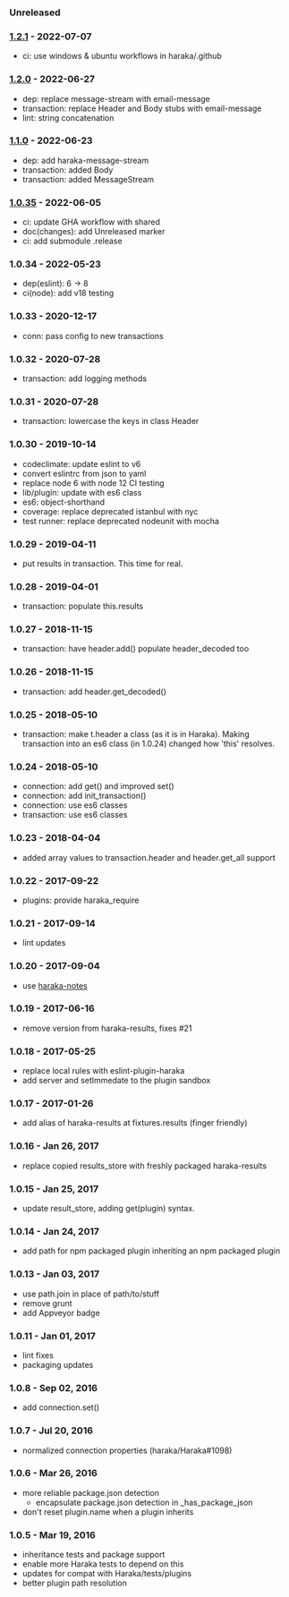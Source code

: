 ### Unreleased


### [1.2.1] - 2022-07-07

- ci: use windows & ubuntu workflows in haraka/.github


### [1.2.0] - 2022-06-27

- dep: replace message-stream with email-message
- transaction: replace Header and Body stubs with email-message
- lint: string concatenation


### [1.1.0] - 2022-06-23

- dep: add haraka-message-stream
- transaction: added Body
- transaction: added MessageStream


### [1.0.35] - 2022-06-05

- ci: update GHA workflow with shared
- doc(changes): add Unreleased marker
- ci: add submodule .release


### 1.0.34 - 2022-05-23

- dep(eslint): 6 -> 8
- ci(node): add v18 testing


### 1.0.33 - 2020-12-17

- conn: pass config to new transactions


### 1.0.32 - 2020-07-28

- transaction: add logging methods


### 1.0.31 - 2020-07-28

- transaction: lowercase the keys in class Header


### 1.0.30 - 2019-10-14

- codeclimate: update eslint to v6
- convert eslintrc from json to yaml
- replace node 6 with node 12 CI testing
- lib/plugin: update with es6 class
- es6: object-shorthand
- coverage: replace deprecated istanbul with nyc
- test runner: replace deprecated nodeunit with mocha


### 1.0.29 - 2019-04-11

- put results in transaction. This time for real.


### 1.0.28 - 2019-04-01

- transaction: populate this.results


### 1.0.27 - 2018-11-15

- transaction: have header.add() populate header_decoded too


### 1.0.26 - 2018-11-15

- transaction: add header.get_decoded()


### 1.0.25 - 2018-05-10

- transaction: make t.header a class (as it is in Haraka). Making transaction
  into an es6 class (in 1.0.24) changed how 'this' resolves.


### 1.0.24 - 2018-05-10

- connection: add get() and improved set()
- connection: add init_transaction()
- connection: use es6 classes
- transaction: use es6 classes


### 1.0.23 - 2018-04-04

- added array values to transaction.header and header.get_all support


### 1.0.22 - 2017-09-22

- plugins: provide haraka_require


### 1.0.21 - 2017-09-14

- lint updates


### 1.0.20 - 2017-09-04

- use [haraka-notes](https://github.com/haraka/haraka-notes)


### 1.0.19 - 2017-06-16

- remove version from haraka-results, fixes #21

### 1.0.18 - 2017-05-25

- replace local rules with eslint-plugin-haraka
- add server and setImmedate to the plugin sandbox

### 1.0.17 - 2017-01-26

- add alias of haraka-results at fixtures.results (finger friendly)

### 1.0.16 - Jan 26, 2017

- replace copied results_store with freshly packaged haraka-results

### 1.0.15 - Jan 25, 2017

- update result_store, adding get(plugin) syntax.

### 1.0.14 - Jan 24, 2017

- add path for npm packaged plugin inheriting an npm packaged plugin

### 1.0.13 - Jan 03, 2017

- use path.join in place of path/to/stuff
- remove grunt
- add Appveyor badge

### 1.0.11 - Jan 01, 2017

- lint fixes
- packaging updates

### 1.0.8 - Sep 02, 2016

- add connection.set()

### 1.0.7 - Jul 20, 2016

- normalized connection properties (haraka/Haraka#1098)

### 1.0.6 - Mar 26, 2016

- more reliable package.json detection
    * encapsulate package.json detection in _has_package_json
- don't reset plugin.name when a plugin inherits

### 1.0.5 - Mar 19, 2016

- inheritance tests and package support
- enable more Haraka tests to depend on this
- updates for compat with Haraka/tests/plugins
- better plugin path resolution


[1.0.35]: https://github.com/haraka/haraka-test-fixtures/releases/tag/1.0.35
[1.1.0]: https://github.com/haraka/haraka-test-fixtures/releases/tag/1.1.0
[1.2.0]: https://github.com/haraka/test-fixtures/releases/tag/1.2.0
[1.2.1]: https://github.com/haraka/test-fixtures/releases/tag/1.2.1
